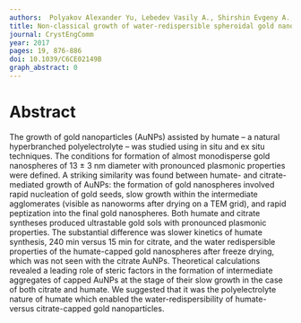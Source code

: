 ```yaml
---
authors:  Polyakov Alexander Yu, Lebedev Vasily A., Shirshin Evgeny A., Rumyantsev Artem M., Volikov Alexander B., Alexander Zherebker, Garshev Alexey V., Goodilina Eugene A., Perminova Irina V. 
title: Non-classical growth of water-redispersible spheroidal gold nanoparticles assisted by leonardite humate
journal: CrystEngComm
year: 2017
pages: 19, 876-886
doi: 10.1039/C6CE02149B
graph_abstract: 0
---
```



# Abstract


The growth of gold nanoparticles (AuNPs) assisted by humate – a natural hyperbranched polyelectrolyte – was studied using in situ and ex situ techniques. The conditions for formation of almost monodisperse gold nanospheres of 13 ± 3 nm diameter with pronounced plasmonic properties were defined. A striking similarity was found between humate- and citrate-mediated growth of AuNPs: the formation of gold nanospheres involved rapid nucleation of gold seeds, slow growth within the intermediate agglomerates (visible as nanoworms after drying on a TEM grid), and rapid peptization into the final gold nanospheres. Both humate and citrate syntheses produced ultrastable gold sols with pronounced plasmonic properties. The substantial difference was slower kinetics of humate synthesis, 240 min versus 15 min for citrate, and the water redispersible properties of the humate-capped gold nanospheres after freeze drying, which was not seen with the citrate AuNPs. Theoretical calculations revealed a leading role of steric factors in the formation of intermediate aggregates of capped AuNPs at the stage of their slow growth in the case of both citrate and humate. We suggested that it was the polyelectrolyte nature of humate which enabled the water-redispersibility of humate- versus citrate-capped gold nanoparticles.